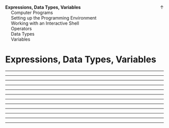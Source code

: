 <link rel="stylesheet" href="{{baseUrl}}/css/programming.css">

<div class="website-content">
<div id="toc">

<span id="home↑"><span style="float:right">[<span class="glyphicon glyphicon-home" aria-hidden="true"></span> ↑](../index.html)</span></span>
* [**Expressions, Data Types, Variables**](#expressions-data-types-variables)
  * [Computer Programs](#computer-programs)
  * [Setting up the Programming Environment](#setting-up-the-programming-environment)
  * [Working with an Interactive Shell](#working-with-an-interactive-shell)
  * [Operators](#operators)
  * [Data Types](#data-types)
  * [Variables](#variables)
  
</div>
<div id="main">

# Expressions, Data Types, Variables

<include src="../programs/text.md" /><hr><hr>
<include src="../environment/text.md" /><hr><hr>
<include src="../shell/text.md" /><hr><hr>
<include src="../operators/text.md" /><hr><hr>
<include src="../types/text.md" /><hr><hr>
<include src="../variables/text.md" /><hr><hr>

</div>
</div>